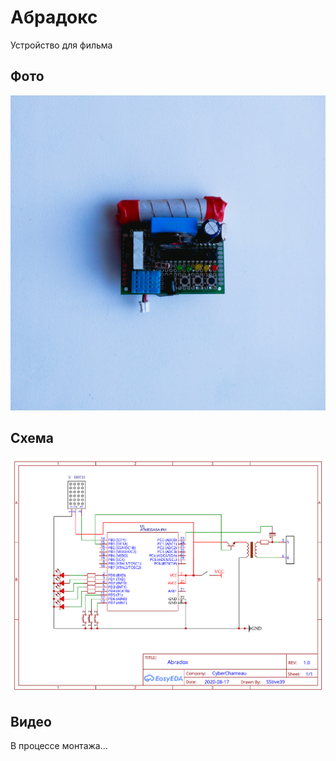 # Абрадокс
Устройство для фильма

## Фото

![Abradox](Images/abradox.jpg)

## Схема 

![Circut](Images/circut.svg)

## Видео

В процессе монтажа...
